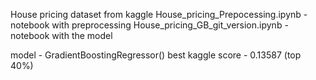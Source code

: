 House pricing dataset from kaggle
House_pricing_Prepocessing.ipynb - notebook with preprocessing
House_pricing_GB_git_version.ipynb - notebook with the model

model - GradientBoostingRegressor()
best kaggle score - 0.13587 (top 40%)
